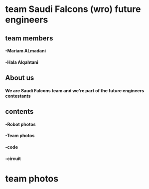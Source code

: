 # team Saudi Falcons (wro) future engineers

## team members

#### -Mariam ALmadani
#### -Hala Alqahtani
## About us 

#### We are Saudi Falcons team and we're part of the future engineers contestants

## contents

#### -Robot photos
#### -Team photos
#### -code
#### -circuit

# team photos 

